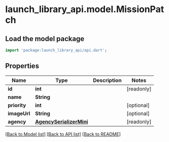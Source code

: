 # launch_library_api.model.MissionPatch

## Load the model package
```dart
import 'package:launch_library_api/api.dart';
```

## Properties
Name | Type | Description | Notes
------------ | ------------- | ------------- | -------------
**id** | **int** |  | [readonly] 
**name** | **String** |  | 
**priority** | **int** |  | [optional] 
**imageUrl** | **String** |  | [optional] 
**agency** | [**AgencySerializerMini**](AgencySerializerMini.md) |  | [readonly] 

[[Back to Model list]](../README.md#documentation-for-models) [[Back to API list]](../README.md#documentation-for-api-endpoints) [[Back to README]](../README.md)


